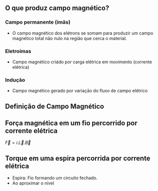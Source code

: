
## O que produz campo magnético?

### Campo permanente (ímãs)
- O campo magnético dos elétrons se somam para produzir um campo magnético total não nulo na região que cerca o material.

### Eletroímas
- Campo magnético criádo por carga elétrica em movimento (corrente elétrica)

### Indução
- Campo magnético gerado por variação do fluxo de campo elétrico

## Definição de Campo Magnético

## Força magnética em um fio percorrido por corrente elétrica

$\vec{F} = i.\vec{L} . \vec{B}$ 

## Torque em uma espira percorrida por corrente elétrica

- Espira: Fio formando um circuito fechado. 
- Ao aproximar o nível 